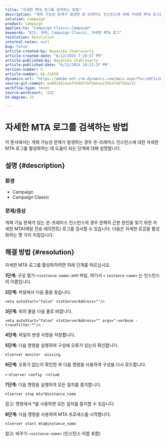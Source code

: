 ```yaml
---
title: "자세한 MTA 로그를 검색하는 방법"
description: "게재 가능성 문제가 발생한 온-프레미스 인스턴스에 대해 자세한 MTA 로그를 활성화하는 방법에 대해 알아봅니다."
solution: Campaign
product: Campaign
applies-to: "Campaign Classic,Campaign"
keywords: "KCS, 게재, Campaign Classic, 자세한 MTA 로그"
resolution: Resolution
internal-notes: null
bug: false
article-created-by: Nayanika Chakravarty
article-created-date: "6/12/2024 7:10:57 PM"
article-published-by: Nayanika Chakravarty
article-published-date: "6/12/2024 10:22:37 PM"
version-number: 5
article-number: KA-21659
dynamics-url: "https://adobe-ent.crm.dynamics.com/main.aspx?forceUCI=1&pagetype=entityrecord&etn=knowledgearticle&id=7683ac7a-ef28-ef11-840a-000d3a3764e0"
source-git-commit: ee803d814aaf42683f6f5bbaa235bafddf58a215
workflow-type: tm+mt
source-wordcount: '222'
ht-degree: 2%

---
```


# 자세한 MTA 로그를 검색하는 방법


이 문서에서는 게재 가능성 문제가 발생하는 경우 온-프레미스 인스턴스에 대한 자세한 MTA 로그를 활성화하는 데 도움이 되는 단계에 대해 설명합니다.

## 설명 {#description}


### 환경

- Campaign
- Campaign Classic


### 문제/증상

게재 기능 문제가 있는 온-프레미스 인스턴스의 경우 문제의 근본 원인을 찾기 위한 자세한 MTA(메일 전송 에이전트) 로그를 검사할 수 있습니다. 다음은 자세한 로깅을 활성화하는 몇 가지 지침입니다.


## 해결 방법 {#resolution}


자세한 MTA 로그를 활성화하려면 아래 단계를 따르십시오.

<b>1단계:</b>
구성 열기-`<instance-name>`.xml 파일, 여기서 `<` `instance-name>` 는 인스턴스의 이름입니다.

<b>2단계:</b>
파일에서 다음 줄을 찾습니다.

`<mta autoStart="false" statServerAddress=""/>`

<b>3단계:</b>
위의 줄을 다음 줄로 바꿉니다.

`<mta autoStart="false" statServerAddress="" args="-verbose -tracefilter:*"/>`

<b>4단계:</b>
파일의 변경 사항을 저장합니다.

<b>5단계:</b>
다음 명령을 실행하여 구성에 오류가 있는지 확인합니다.

`nlserver monitor -missing`

<b>6단계:</b>
오류가 없는지 확인한 후 다음 명령을 사용하여 구성을 다시 로드합니다.

`>` `nlserver config -reload`

<b>7단계:</b>
다음 명령을 실행하여 모든 일치를 중지합니다.

`nlserver stop mta*@instance_name`

참고: 명령에서 \*를 사용하면 모든 일치를 중지할 수 있습니다.

<b>8단계:</b>
다음 명령을 사용하여 MTA 프로세스를 시작합니다.

`nlserver start mta@instance_name`

참고: 바꾸기 `<instance-name>` (인스턴스 이름 포함)
